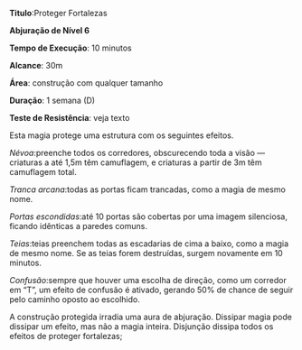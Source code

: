 **Titulo**:Proteger Fortalezas

**Abjuração de Nível 6**

**Tempo de Execução**:  10 minutos

**Alcance**: 30m

**Área**: construção com qualquer tamanho

**Duração**: 1 semana (D)

**Teste de Resistência**: veja texto

Esta magia protege uma estrutura com os seguintes efeitos.

_Névoa_:preenche todos os corredores, obscurecendo toda a visão — criaturas a até  1,5m têm camuflagem, e criaturas a partir de 3m têm camuflagem total.

_Tranca arcana_:todas as portas ficam trancadas, como a magia de mesmo nome.

_Portas escondidas_:até 10 portas são cobertas por uma imagem silenciosa, ficando idênticas a paredes comuns.

_Teias_:teias preenchem todas as escadarias de cima a baixo, como a magia de mesmo nome. Se as teias forem destruídas, surgem novamente em 10 minutos.

_Confusão_:sempre que houver uma escolha de direção, como um corredor em “T”, um efeito de confusão é ativado, gerando 50% de chance de seguir pelo caminho oposto ao escolhido.

A construção protegida irradia uma aura de abjuração. Dissipar magia pode dissipar um efeito, mas não a magia inteira. Disjunção dissipa todos os efeitos de proteger fortalezas;